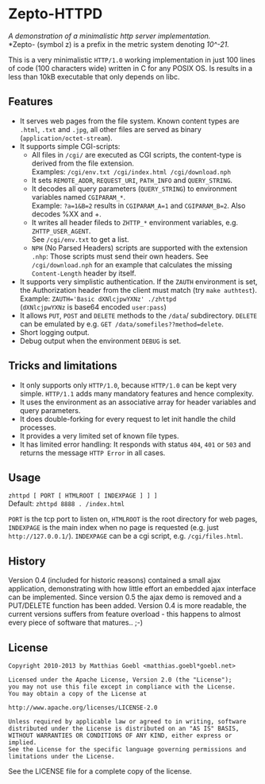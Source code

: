Zepto-HTTPD
===========

*A demonstration of a minimalistic http server implementation.*  
*Zepto- (symbol z) is a prefix in the metric system denoting *10^-21.*

This is a very minimalistic `HTTP/1.0` working implementation in just
100 lines of code (100 characters wide) written in C for any POSIX OS.
Is results in a less than 10kB executable that only depends on libc.

Features
--------

- It serves web pages from the file system. Known content types are `.html`, `.txt` and `.jpg`,
  all other files are served as binary (`application/octet-stream`).
- It supports simple CGI-scripts:
    - All files in `/cgi/` are executed as CGI scripts, the content-type is derived from the file extension.  
      Examples: `/cgi/env.txt /cgi/index.html /cgi/download.nph`
    - It sets `REMOTE_ADDR`, `REQUEST_URI`, `PATH_INFO` and `QUERY_STRING`.
    - It decodes all query parameters (`QUERY_STRING`) to environment variables named `CGIPARAM_*`.  
      Example: `?a=1&B=2` results in `CGIPARAM_A=1` and  `CGIPARAM_B=2`. Also decodes %XX and +.
    - It writes all header fileds to `ZHTTP_*` environment variables, e.g. `ZHTTP_USER_AGENT`.  
      See `/cgi/env.txt` to get a list.
    - `NPH` (No Parsed Headers) scripts are supported with the extension `.nhp`:
      Those scripts must send their own headers. See `/cgi/download.nph` for an example that calculates
      the missing `Content-Length` header by itself.
- It supports very simplistic authentication. If the `ZAUTH` environment is set, the Authorization
  header from the client must match (try `make authtest`).  
  Example: `ZAUTH='Basic dXNlcjpwYXNz' ./zhttpd`  
  (`dXNlcjpwYXNz` is base64 encoded `user:pass`)
- It allows `PUT`, `POST` and `DELETE` methods to the `/data`/ subdirectory. `DELETE` can be emulated
  by e.g. `GET /data/somefiles??method=delete`.
- Short logging output.
- Debug output when the environment `DEBUG` is set.

Tricks and limitations
----------------------

- It only supports only `HTTP/1.0`, because  `HTTP/1.0` can be kept very simple.
  `HTTP/1.1` adds many mandatory features and hence complexity.
- It uses the environment as an associative array for header variables and query parameters.
- It does double-forking for every request to let init handle the child processes.
- It provides a very limited set of known file types.
- It has limited error handling: It responds with status `404`, `401` or `503` and returns the message `HTTP Error` in all cases.

Usage
-----

`zhttpd [ PORT [ HTMLROOT [ INDEXPAGE ] ] ]`  
Default: `zhttpd 8888 . /index.html`

`PORT` is the tcp port to listen on, `HTMLROOT` is the root directory for web pages,
`INDEXPAGE` is the main index when no page is requested (e.g. just `http://127.0.0.1/`).
`INDEXPAGE` can be a cgi script, e.g. `/cgi/files.html`.

History
-------

Version 0.4 (included for historic reasons) contained a small ajax application,
demonstrating with how little effort an embedded ajax interface can be implemented.
Since version 0.5 the ajax demo is removed and a PUT/DELETE function has been added.
Version 0.4 is more readable, the current versions suffers from feature overload - this happens to almost every
piece of software that matures.. ;-)


License
-------
    Copyright 2010-2013 by Matthias Goebl <matthias.goebl*goebl.net>

    Licensed under the Apache License, Version 2.0 (the "License");
    you may not use this file except in compliance with the License.
    You may obtain a copy of the License at

    http://www.apache.org/licenses/LICENSE-2.0

    Unless required by applicable law or agreed to in writing, software
    distributed under the License is distributed on an "AS IS" BASIS,
    WITHOUT WARRANTIES OR CONDITIONS OF ANY KIND, either express or implied.
    See the License for the specific language governing permissions and
    limitations under the License.

See the LICENSE file for a complete copy of the license.
